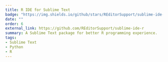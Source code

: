 ```yaml
---
title: R IDE for Sublime Text
badge: "https://img.shields.io/github/stars/REditorSupport/sublime-ide-r.svg?style=social&label=Star"
date: ""
order: 6
external_link: https://github.com/REditorSupport/sublime-ide-r
summary: A Sublime Text package for better R programming experience.
tags:
- Sublime Text
- Python
- R
---
```

